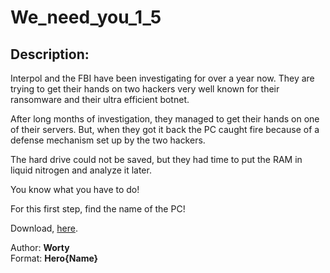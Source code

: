 
# We_need_you_1_5
## Description:
Interpol and the FBI have been investigating for over a year now. They are trying to get their hands on two hackers very well known for their ransomware and their ultra efficient botnet.

After long months of investigation, they managed to get their hands on one of their servers. But, when they got it back the PC caught fire because of a defense mechanism set up by the two hackers.

The hard drive could not be saved, but they had time to put the RAM in liquid nitrogen and analyze it later.

You know what you have to do!

For this first step, find the name of the PC!

Download, [here](http://chall0.heroctf.fr/Challenge.zip).

Author: **Worty**<br>
Format: **Hero{Name}**

